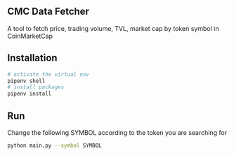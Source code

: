 ## CMC Data Fetcher
A tool to fetch price, trading volume, TVL, market cap by token symbol in CoinMarketCap

## Installation
```sh
# activate the virtual env
pipenv shell
# install packages
pipenv install
```

## Run
Change the following SYMBOL according to the token you are searching for 
```sh
python main.py --symbol SYMBOL
```
